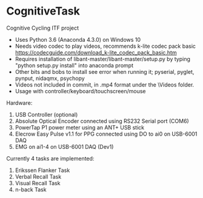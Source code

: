 # CognitiveTask
 Cognitive Cycling ITF project

* Uses Python 3.6 (Anaconda 4.3.0) on Windows 10
* Needs video codec to play videos, recommends k-lite codec pack basic https://codecguide.com/download_k-lite_codec_pack_basic.htm
* Requires installation of libant-master/libant-master/setup.py by typing "python setup.py install" into anaconda prompt
* Other bits and bobs to install see error when running it; pyserial, pyglet, pynput, nidaqmx, psychopy
* Videos not included in commit, in .mp4 format under the \Videos folder.
* Usage with controller/keyboard/touchscreen/mouse

Hardware:
1. USB Controller (optional)
2. Absolute Optical Encoder connected using RS232 Serial port (COM6)
3. PowerTap P1 power meter using an ANT+ USB stick
4. Elecrow Easy Pulse v1.1 for PPG connected using DO to ai0 on USB-6001 DAQ
5. EMG on ai1-4 on USB-6001 DAQ (Dev1)

Currently 4 tasks are implemented:
1. Erikssen Flanker Task
2. Verbal Recall Task
3. Visual Recall Task
4. n-back Task

